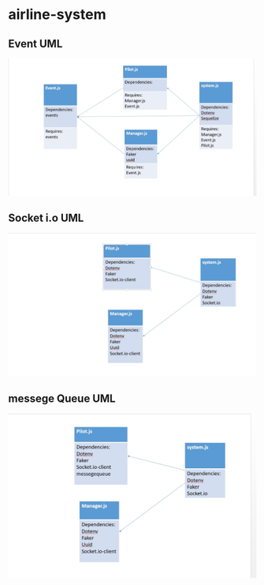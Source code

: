 # airline-system

## Event UML
![](./eventUML.jpg)

## Socket i.o UML

![](./uml12.jpg)

## messege Queue UML

![](./uml13.jpg)